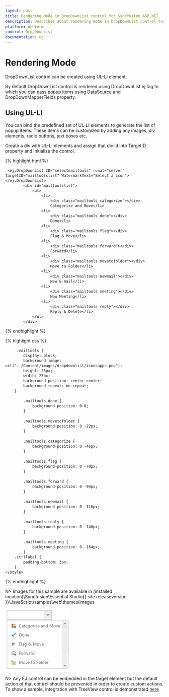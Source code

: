 ```yaml
---
layout: post
title: Rendering Mode in DropDownList control for Syncfusion ASP.NET 
description: Describes about rendering mode in DropDownList control for Syncfusion ASP.NET.
platform: Webform
control: DropDownList
documentation: ug
---
```


# Rendering Mode

DropDownList control can be created using UL-LI element. 

By default DropDownList control is rendered using DropDownList ej tag to which you can pass popup items using DataSource and DropDownMapperFields property. 

## Using UL-LI

You can bind the predefined set of UL-LI elements to generate the list of popup items. These items can be customized by adding any images, div elements, radio buttons, text boxes etc.

Create a div with UL-LI elements and assign that div id into TargetID property and initialize the control.

{% highlight html %}

	 <ej:DropDownList ID="selectmailtools" runat="server" TargetID="mailtoolslist" WatermarkText="Select a icon"></ej:DropDownList>
            <div id="mailtoolslist">
                <ul>
                    <li>
                        <div class="mailtools categorize"></div>
                        Categorize and Move</li>
                    <li>
                        <div class="mailtools done"></div>
                        Done</li>
                    <li>
                        <div class="mailtools flag"></div>
                        Flag & Move</li>
                    <li>
                        <div class="mailtools forward"></div>
                        Forward</li>
                    <li>
                        <div class="mailtools movetofolder"></div>
                        Move to Folder</li>
                    <li>
                        <div class="mailtools newmail"></div>
                        New E-mail</li>
                    <li>
                        <div class="mailtools meeting"></div>
                        New Meeting</li>
                    <li>
                        <div class="mailtools reply"></div>
                        Reply & Delete</li>
                </ul>
            </div>
	
{% endhighlight %}

{% highlight css %}

    	 .mailtools {
            display: block;
            background-image: url("../Content/images/dropdownlist/iconsapps.png");
            height: 25px;
            width: 25px;
            background-position: center center;
            background-repeat: no-repeat;
        }

            .mailtools.done {
                background-position: 0 0;
            }

            .mailtools.movetofolder {
                background-position: 0 -22px;
            }

            .mailtools.categorize {
                background-position: 0 -46px;
            }

            .mailtools.flag {
                background-position: 0 -70px;
            }

            .mailtools.forward {
                background-position: 0 -94px;
            }

            .mailtools.newmail {
                background-position: 0 -116px;
            }

            .mailtools.reply {
                background-position: 0 -140px;
            }

            .mailtools.meeting {
                background-position: 0 -164px;
            }
        .ctrllabel {
            padding-bottom: 3px;
        }
    </style>

{% endhighlight %}


N> Images for this sample are available in (installed location)\Syncfusion\Essential Studio\{{ site.releaseversion }}\JavaScript\samples\web\themes\images<br/>
	
	
![](RenderingMode_images/RenderingMode_img1.jpeg)

N> Any EJ control can be embedded in the target element but the default action of that control should be prevented in order to create custom actions. To show a sample, integration with TreeView control is demonstrated [here](http://mvc.syncfusion.com/demos/web/dropdownlist/integrationwithwidgets)
